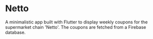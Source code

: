 # Netto

A minimalistic app built with Flutter to display weekly coupons for the supermarket chain 'Netto'. The coupons are fetched from a Firebase database.
